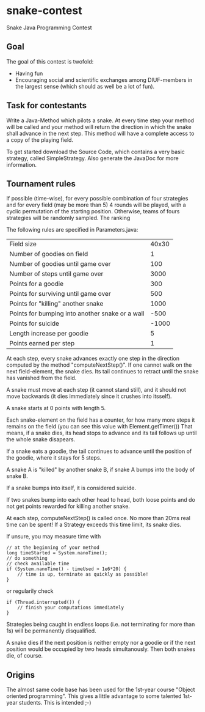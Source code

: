 snake-contest
=============

Snake Java Programming Contest

Goal
----
The goal of this contest is twofold:

* Having fun
* Encouraging social and scientific exchanges among DIUF-members in the largest sense (which should as well be a lot of fun).

Task for contestants
--------------------
Write a Java-Method which pilots a snake. At every time step your method will be called and your method will return the direction in which the snake shall advance in the next step. This method will have a complete access to a copy of the playing field.

To get started download the Source Code, which contains a very basic strategy, called SimpleStrategy. Also generate the JavaDoc for more information.

Tournament rules
----------------
If possible (time-wise), for every possible combination of four strategies and for every field (may be more than 5) 4 rounds will be played, with a cyclic permutation of the starting position. Otherwise, teams of fours strategies will be randomly sampled. The ranking

The following rules are specified in Parameters.java:
<table>
<tr><td>Field size</td><td>40x30</td></tr>
<tr><td>Number of goodies on field</td><td>1</td></tr>
<tr><td>Number of goodies until game over</td><td>100</td></tr>
<tr><td>Number of steps until game over</td><td>3000</td></tr>
<tr><td>Points for a goodie</td><td>300</td></tr>
<tr><td>Points for surviving until game over</td><td>500</td></tr>
<tr><td>Points for "killing" another snake</td><td>1000</td></tr>
<tr><td>Points for bumping into another snake or a wall</td><td>-500</td></tr>
<tr><td>Points for suicide</td><td>-1000</td></tr>
<tr><td>Length increase per goodie</td><td>5</td></tr>
<tr><td>Points earned per step</td><td>1</td></tr>
</table>

At each step, every snake advances exactly one step in the direction computed by the method "computeNextStep()". If one cannot walk on the next field-element, the snake dies. Its tail continues to retract until the snake has vanished from the field.

A snake must move at each step (it cannot stand still), and it should not move backwards (it dies immediately since it crushes into itsself).

A snake starts at 0 points with length 5.

Each snake-element on the field has a counter, for how many more steps it remains on the field (you can see this value with Element.getTimer()) That means, if a snake dies, its head stops to advance and its tail follows up until the whole snake disapears.

If a snake eats a goodie, the tail continues to advance until the position of the goodie, where it stays for 5 steps.

A snake A is "killed" by another snake B, if snake A bumps into the body of snake B.

If a snake bumps into itself, it is considered suicide.

If two snakes bump into each other head to head, both loose points and do not get points rewarded for killing another snake.

At each step, computeNextStep() is called once. No more than 20ms real time can be spent! If a Strategy exceeds this time limit, its snake dies.

If unsure, you may measure time with

    // at the beginning of your method
    long timeStarted = System.nanoTime();
    // do something
    // check available time
    if (System.nanoTime() - timeUsed > 1e6*20) {
        // time is up, terminate as quickly as possible!
    }
      

or regularily check

    if (Thread.interrupted()) {
        // finish your computations immediately
    }
      

Strategies being caught in endless loops (i.e. not terminating for more than 1s) will be permanently disqualified.

A snake dies if the next position is neither empty nor a goodie or if the next position would be occupied by two heads simultanously. Then both snakes die, of course.

Origins
-------
The almost same code base has been used for the 1st-year course "Object oriented programming". This gives a little advantage to some talented 1st-year students. This is intended ;-) 
